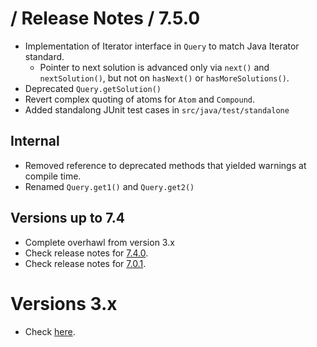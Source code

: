 # / Release Notes / 7.5.0

- Implementation of Iterator interface in `Query` to match Java Iterator standard.
    - Pointer to next solution is advanced only via `next()` and `nextSolution()`, but not on `hasNext()` or `hasMoreSolutions()`.
- Deprecated `Query.getSolution()`
- Revert complex quoting of atoms for `Atom` and `Compound`.
- Added standalong JUnit test cases in `src/java/test/standalone`

## Internal

- Removed reference to deprecated methods that yielded warnings at compile time.
- Renamed `Query.get1()` and `Query.get2()`


## Versions up to 7.4

- Complete overhawl from version 3.x
- Check release notes for [7.4.0](https://jpl7.org/ReleaseNotes740.jsp).
- Check release notes for [7.0.1](https://jpl7.org/ReleaseNotes701.jsp).



# Versions 3.x

- Check [here](RELEASE-NOTES-3.md).
